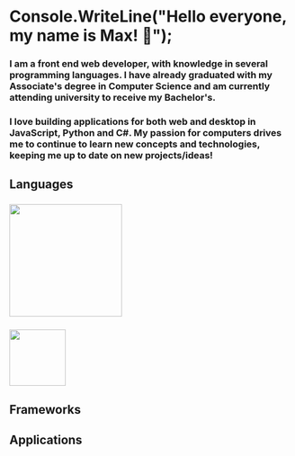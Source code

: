 # Console.WriteLine("Hello everyone, my name is Max! 🤙");

### I am a front end web developer, with knowledge in several programming languages. I have already graduated with my Associate's degree in Computer Science and am currently attending university to receive my Bachelor's.

### I love building applications for both web and desktop in JavaScript, Python and C#. My passion for computers drives me to continue to learn new concepts and technologies, keeping me up to date on new projects/ideas!

## Languages 

### <img src="https://github.com/batchelormaxdb/batchelormaxdb/assets/6302687/9d03d319-2fd1-4298-be5d-d8a6ec4c1c68" width="200" height="200">

### <img src="https://github.com/batchelormaxdb/batchelormaxdb/assets/6302687/a90aca63-3061-446d-8b62-bcd1205a45c2" width="100" height="100">

## Frameworks



## Applications



<!--
**batchelormaxdb/batchelormaxdb** is a ✨ _special_ ✨ repository because its `README.md` (this file) appears on your GitHub profile.

Here are some ideas to get you started:

- 🔭 I’m currently working on ...
- 🌱 I’m currently learning ...
- 👯 I’m looking to collaborate on ...
- 🤔 I’m looking for help with ...
- 💬 Ask me about ...
- 📫 How to reach me: ...
- 😄 Pronouns: ...
- ⚡ Fun fact: ...
-->
